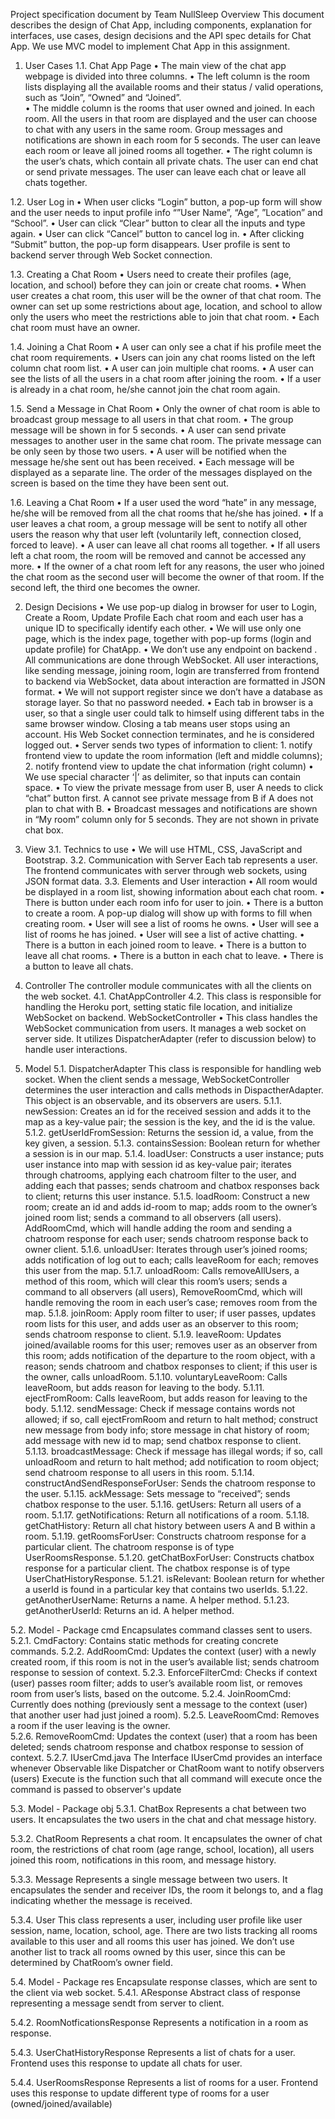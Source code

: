 Project specification document by Team NullSleep
Overview
This document describes the design of Chat App, including components, explanation for interfaces, use cases, design decisions and the API spec details for Chat App. We use MVC model to implement Chat App in this assignment.

1.	User Cases
1.1.	Chat App Page
•	The main view of the chat app webpage is divided into three columns. 
•	The left column is the room lists displaying all the available rooms and their status / valid operations, such as “Join”, “Owned” and “Joined”.  
•	The middle column is the rooms that user owned and joined. In each room. All the users in that room are displayed and the user can choose to chat with any users in the same room. Group messages and notifications are shown in each room for 5 seconds. The user can leave each room or leave all joined rooms all together.
•	The right column is the user’s chats, which contain all private chats. The user can end chat or send private messages. The user can leave each chat or leave all chats together.

1.2.	User Log in
•	When user clicks “Login” button, a pop-up form will show and the user needs to input profile info “”User Name”, “Age”, ”Location” and “School”. 
•	User can click “Clear” button to clear all the inputs and type again.
•	User can click “Cancel” button to cancel log in.
•	After clicking “Submit” button, the pop-up form disappears. User profile is sent to backend server through Web Socket connection.

1.3.	Creating a Chat Room
•	Users need to create their profiles (age, location, and school) before they can join or create chat rooms.
•	When user creates a chat room, this user will be the owner of that chat room. The owner can set up some restrictions about age, location, and school to allow only the users who meet the restrictions able to join that chat room.
•	Each chat room must have an owner.

1.4.	Joining a Chat Room
•	A user can only see a chat if his profile meet the chat room requirements. 
•	Users can join any chat rooms listed on the left column chat room list.
•	A user can join multiple chat rooms.
•	A user can see the lists of all the users in a chat room after joining the room.
•	If a user is already in a chat room, he/she cannot join the chat room again.

1.5.	Send a Message in Chat Room
•	Only the owner of chat room is able to broadcast group message to all users in that chat room.
•	The group message will be shown in for 5 seconds.
•	A user can send private messages to another user in the same chat room. The private message can be only seen by those two users.
•	A user will be notified when the message he/she sent out has been received.
•	Each message will be displayed as a separate line. The order of the messages displayed on the screen is based on the time they have been sent out.

1.6.	Leaving a Chat Room
•	If a user used the word “hate” in any message, he/she will be removed from all the chat rooms that he/she has joined.
•	If a user leaves a chat room, a group message will be sent to notify all other users the reason why that user left (voluntarily left, connection closed, forced to leave).
•	A user can leave all chat rooms all together.
•	If all users left a chat room, the room will be removed and cannot be accessed any more.
•	If the owner of a chat room left for any reasons, the user who joined the chat room as the second user will become the owner of that room. If the second left, the third one becomes the owner.


2.	Design Decisions
•	We use pop-up dialog in browser for user to Login, Create a Room, Update Profile Each chat room and each user has a unique ID to specifically identify each other.
•	We will use only one page, which is the index page, together with pop-up forms (login and update profile) for ChatApp. 
•	We don’t use any endpoint on backend . All communications are done through WebSocket. All user interactions, like sending message, joining room, login are transferred from frontend to backend via WebSocket, data about interaction are formatted in JSON format.
•	We will not support register since we don’t have a database as storage layer. So that no password needed. 
•	Each tab in browser is a user, so that a single user could talk to himself using different tabs in the same browser window. Closing a tab means user stops using an account. His Web Socket connection terminates, and he is considered logged out.
•	Server sends two types of information to client: 1. notify frontend view to update the room information (left and middle columns); 2. notify frontend view to update the chat information (right column)
•	We use special character ‘|’ as delimiter, so that inputs can contain space.
•	To view the private message from user B, user A needs to click “chat” button first. A cannot see private message from B if A does not plan to chat with B.
•	Broadcast messages and notifications are shown in “My room” column only for 5 seconds. They are not shown in private chat box.



3.	View
3.1.	Technics to use
•	We will use HTML, CSS, JavaScript and Bootstrap.
3.2.	Communication with Server
Each tab represents a user. The frontend communicates with server through web sockets, using JSON format data. 
3.3.	Elements and User interaction
•	All room would be displayed in a room list, showing information about each chat room. 
•	There is button under each room info for user to join. 
•	There is a button to create a room. A pop-up dialog will show up with forms to fill when creating room.
•	User will see a list of rooms he owns.
•	User will see a list of rooms he has joined.
•	User will see a list of active chatting. 
•	There is a button in each joined room to leave.
•	There is a button to leave all chat rooms.
•	There is a button in each chat to leave.
•	There is a button to leave all chats.


4.	Controller
The controller module communicates with all the clients on the web socket.
4.1.	ChatAppController
4.2.	This class is responsible for handling the Heroku port, setting static file location, and initialize WebSocket on backend. WebSocketController
•	This class handles the WebSocket communication from users. It manages a web socket on server side. It utilizes DispatcherAdapter (refer to discussion below) to handle user interactions.

5.	Model
5.1.	DispatcherAdapter
This class is responsible for handling web socket. When the client sends a message, WebSocketController determines the user interaction and calls methods in DispactherAdapter. This object is an observable, and its observers are users.
5.1.1.	newSession: 
Creates an id for the received session and adds it to the map as a key-value pair; the session is the key, and the id is the value.
5.1.2.	getUserIdFromSession: 
Returns the session id, a value, from the key given, a session.
5.1.3.	containsSession:
Boolean return for whether a session is in our map.
5.1.4.	loadUser: 
Constructs a user instance; puts user instance into map with session id as key-value pair; iterates through chatrooms, applying each chatroom filter to the user, and adding each that passes; sends chatroom and chatbox responses back to client; returns this user instance.
5.1.5.	loadRoom:
Construct a new room; create an id and adds id-room to map; adds room to the owner’s joined room list; sends a command to all observers (all users). AddRoomCmd, which will handle adding the room and sending a chatroom response for each user; sends chatroom response back to owner client.
5.1.6.	unloadUser:
Iterates through user’s joined rooms; adds notification of log out to each; calls leaveRoom for each; removes this user from the map.
5.1.7.	unloadRoom:
Calls removeAllUsers, a method of this room, which will clear this room’s users; sends a command to all observers (all users), RemoveRoomCmd, which will handle removing the room in each user’s case; removes room from the map.
5.1.8.	joinRoom: 
Apply room filter to user; if user passes, updates room lists for this user, and adds user as an observer to this room; sends chatroom response to client.
5.1.9.	leaveRoom: 
Updates joined/available rooms for this user; removes user as an observer from this room; adds notification of the departure to the room object, with a reason; sends chatroom and chatbox responses to client; if this user is the owner, calls unloadRoom.
5.1.10.	voluntaryLeaveRoom: 
Calls leaveRoom, but adds reason for leaving to the body.
5.1.11.	ejectFromRoom: 
Calls leaveRoom, but adds reason for leaving to the body. 
5.1.12.	sendMessage:
 Check if message contains words not allowed; if so, call ejectFromRoom and return to halt method; construct new message from body info; store message in chat history of room; add message with new id to map; send chatbox response to client.
5.1.13.	broadcastMessage: 
Check if message has illegal words; if so, call unloadRoom and return to halt method; add notification to room object; send chatroom response to all users in this room.
5.1.14.	constructAndSendResponseForUser:
Sends the chatroom response to the user.
5.1.15.	ackMessage: 
Sets message to “received”; sends chatbox response to the user.
5.1.16.	getUsers: 
Return all users of a room.
5.1.17.	getNotifications: 
Return all notifications of a room.
5.1.18.	getChatHistory: 
Return all chat history between users A and B within a room.
5.1.19.	getRoomsForUser: 
Constructs chatroom response for a particular client. The chatroom response is of type UserRoomsResponse.
5.1.20.	getChatBoxForUser: 
Constructs chatbox response for a particular client. The chatbox response is of type UserChatHistoryResponse.
5.1.21.	isRelevant:
Boolean return for whether a userId is found in a particular key that contains two userIds.
5.1.22.	getAnotherUserName: 
Returns a name. A helper method.
5.1.23.	getAnotherUserId: 
Returns an id. A helper method.
	 
5.2.	Model - Package cmd
Encapsulates command classes sent to users.
5.2.1.	CmdFactory: 
Contains static methods for creating concrete commands.
5.2.2.	AddRoomCmd:
Updates the context (user) with a newly created room, if this room is not in the user’s available list; sends chatroom response to session of context.
5.2.3.	EnforceFilterCmd: 
Checks if context (user) passes room filter; adds to user’s available room list, or removes room from user’s lists, based on the outcome.
5.2.4.	JoinRoomCmd:
Currently does nothing (previously sent a message to the context (user) that another user had just joined a room).
5.2.5.	LeaveRoomCmd: 
Removes a room if the user leaving is the owner.  
5.2.6.	RemoveRoomCmd: 
Updates the context (user) that a room has been deleted; sends chatroom response and chatbox response to session of context.
5.2.7.	IUserCmd.java
The Interface IUserCmd provides an interface whenever Observable like Dispatcher or ChatRoom want to notify observers (users)
Execute is the function such that all command will execute once the command is passed to observer's update

5.3.	Model - Package obj
5.3.1.	ChatBox
Represents a chat between two users. It encapsulates the two users in the chat and chat message history.

5.3.2.	ChatRoom
Represents a chat room. It encapsulates the owner of chat room, the restrictions of chat room (age range, school, location), all users joined this room, notifications in this room, and message history.

5.3.3.	Message
Represents a single message between two users. It encapsulates the sender and receiver IDs, the room it belongs to, and a flag indicating whether the message is received.

5.3.4.	User
This class represents a user, including user profile like user session, name, location, school, age. There are two lists tracking all rooms available to this user and all rooms this user has joined. We don’t use another list to track all rooms owned by this user, since this can be determined by ChatRoom’s owner field.


5.4.	Model - Package res
Encapsulate response classes, which are sent to the client via web socket.
5.4.1.	AResponse
Abstract class of response representing a message sendt from server to client. 

5.4.2.	RoomNotficationsResponse
	Represents a notification in a room as response.

5.4.3.	UserChatHistoryResponse
Represents a list of chats for a user. Frontend uses this response to update all chats for user.

5.4.4.	UserRoomsResponse
Represents a list of rooms for a user. Frontend uses this response to update different type of rooms for a user (owned/joined/available)
 
